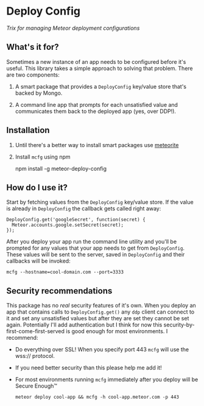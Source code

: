 # Deploy Config

*Trix for managing Meteor deployment configurations*

## What's it for?

Sometimes a new instance of an app needs to be configured before it's useful. This library takes a simple approach to solving that problem. There are two components:

  1) A smart package that provides a `DeployConfig` key/value store that's backed by Mongo.
  
  2) A command line app that prompts for each unsatisfied value and communicates them back to the deployed app (yes, over DDP!).

## Installation

  1) Until there's a better way to install smart packages use [meteorite](http://possibilities.github.com/meteorite/)

  2) Install `mcfg` using npm

      npm install -g meteor-deploy-config

## How do I use it?

Start by fetching values from the `DeployConfig` key/value store. If the value is already in `DeployConfig` the callback gets called right away:

    DeployConfig.get('googleSecret', function(secret) {
      Meteor.accounts.google.setSecret(secret);
    });

After you deploy your app run the command line utility and you'll be prompted for any values that your app needs to get from `DeployConfig`. These values will be sent to the server, saved in `DeployConfig` and their callbacks will be invoked:

    mcfg --hostname=cool-domain.com --port=3333

## Security recommendations

This package has no *real* security features of it's own. When you deploy an app that contains calls to `DeployConfig.get()` any `ddp` client can connect to it and set any unsatisfied values but after they are set they cannot be set again. Potentially I'll add authentication but I think for now this security-by-first-come-first-served is good enough for most environments. I recommend:

  * Do everything over SSL! When you specify port 443 `mcfg` will use the wss:// protocol.

  * If you need better security than this please help me add it!

  * For most environments running `mcfg` immediately after you deploy will be Secure Enough™

        meteor deploy cool-app && mcfg -h cool-app.meteor.com -p 443

